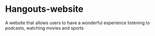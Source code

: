 # Hangouts-website
A website that allows users to have a wonderful experience listening to podcasts, watching movies and sports
